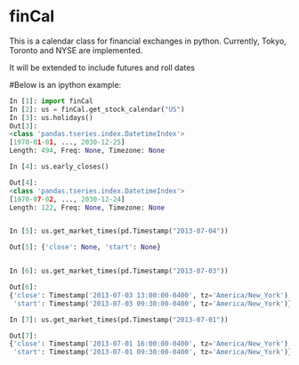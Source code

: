 finCal
===============

This is a calendar class for financial exchanges in python.
Currently, Tokyo, Toronto and NYSE are implemented.

It will be extended to include futures and roll dates 

#Below  is an ipython example:
```python
In [1]: import finCal
In [2]: us = finCal.get_stock_calendar("US")
In [3]: us.holidays()
Out[3]: 
<class 'pandas.tseries.index.DatetimeIndex'>
[1970-01-01, ..., 2030-12-25]
Length: 494, Freq: None, Timezone: None

In [4]: us.early_closes()

Out[4]: 
<class 'pandas.tseries.index.DatetimeIndex'>
[1970-07-02, ..., 2030-12-24]
Length: 122, Freq: None, Timezone: None


In [5]: us.get_market_times(pd.Timestamp("2013-07-04"))

Out[5]: {'close': None, 'start': None}


In [6]: us.get_market_times(pd.Timestamp("2013-07-03"))

Out[6]: 
{'close': Timestamp('2013-07-03 13:00:00-0400', tz='America/New_York'),
 'start': Timestamp('2013-07-03 09:30:00-0400', tz='America/New_York')}

In [7]: us.get_market_times(pd.Timestamp("2013-07-01"))

Out[7]: 
{'close': Timestamp('2013-07-01 16:00:00-0400', tz='America/New_York'),
 'start': Timestamp('2013-07-01 09:30:00-0400', tz='America/New_York')}
```
